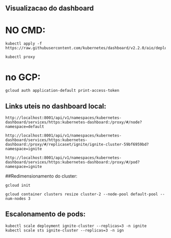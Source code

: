 ## Visualizacao do dashboard
# NO CMD:
	kubectl apply -f https://raw.githubusercontent.com/kubernetes/dashboard/v2.2.0/aio/deploy/recommended.yaml

	kubectl proxy

# no GCP:

	gcloud auth application-default print-access-token



## Links uteis no dashboard local:

	http://localhost:8001/api/v1/namespaces/kubernetes-dashboard/services/https:kubernetes-dashboard:/proxy/#/node?namespace=default

	http://localhost:8001/api/v1/namespaces/kubernetes-dashboard/services/https:kubernetes-dashboard:/proxy/#/replicaset/ignite/ignite-cluster-59bf6959bd?namespace=ignite

	http://localhost:8001/api/v1/namespaces/kubernetes-dashboard/services/https:kubernetes-dashboard:/proxy/#/pod?namespace=ignite

##Redimensionamento do cluster:

	gcloud init

	gcloud container clusters resize cluster-2 --node-pool default-pool --num-nodes 3

## Escalonamento de pods:

	kubectl scale deployment ignite-cluster --replicas=3 -n ignite
	kubectl scale sts ignite-cluster --replicas=3 -n ign
